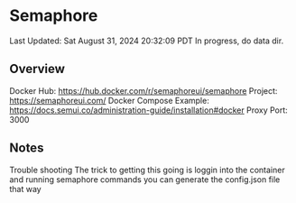# Semaphore

Last Updated: Sat August 31, 2024 20:32:09 PDT
In progress, do data dir.

## Overview
Docker Hub: https://hub.docker.com/r/semaphoreui/semaphore
Project: https://semaphoreui.com/
Docker Compose Example: https://docs.semui.co/administration-guide/installation#docker
Proxy Port: 3000

## Notes

Trouble shooting
The trick to getting this going is loggin into the container and running 
semaphore commands
you can generate the config.json file that way
